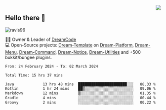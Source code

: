 <img align='right' src="https://github-readme-stats.vercel.app/api?username=Ravis96&show_icons=true">

## Hello there 👋
<p align="left"> <img src="https://komarev.com/ghpvc/?username=ravis96&label=Profile%20views&color=0e75b6&style=flat" alt="ravis96" /> </p>

👨‍💻 Owner & Leader of [DreamCode](https://github.com/DreamPoland) <br>
💻 Open-Source projects: [Dream-Template](https://github.com/DreamPoland/dream-template) on [Dream-Platform](https://github.com/DreamPoland/dream-platform), [Dream-Menu](https://github.com/DreamPoland/dream-menu), [Dream-Command](https://github.com/DreamPoland/dream-command), [Dream-Notice](https://github.com/DreamPoland/dream-notice), [Dream-Utilities](https://github.com/DreamPoland/dream-utilities) and +500 bukkit/bungee plugins.

<!--START_SECTION:waka-->

```txt
From: 24 February 2024 - To: 02 March 2024

Total Time: 15 hrs 37 mins

Java             13 hrs 48 mins  ██████████████████████░░░   88.33 %
Kotlin           1 hr 24 mins    ██▒░░░░░░░░░░░░░░░░░░░░░░   09.06 %
Markdown         12 mins         ▒░░░░░░░░░░░░░░░░░░░░░░░░   01.35 %
Gradle           4 mins          ░░░░░░░░░░░░░░░░░░░░░░░░░   00.44 %
Groovy           2 mins          ░░░░░░░░░░░░░░░░░░░░░░░░░   00.22 %
```

<!--END_SECTION:waka-->
